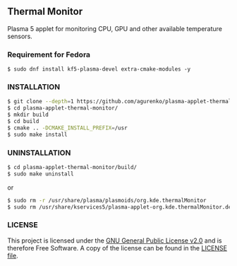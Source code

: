 Thermal Monitor
---------------
Plasma 5 applet for monitoring CPU, GPU and other available temperature sensors.

### Requirement for Fedora

```$ sudo dnf install kf5-plasma-devel extra-cmake-modules -y```

### INSTALLATION

```sh
$ git clone --depth=1 https://github.com/agurenko/plasma-applet-thermal-monitor
$ cd plasma-applet-thermal-monitor/
$ mkdir build
$ cd build
$ cmake .. -DCMAKE_INSTALL_PREFIX=/usr
$ sudo make install
```

### UNINSTALLATION

```sh
$ cd plasma-applet-thermal-monitor/build/
$ sudo make uninstall
```
or
```sh
$ sudo rm -r /usr/share/plasma/plasmoids/org.kde.thermalMonitor
$ sudo rm /usr/share/kservices5/plasma-applet-org.kde.thermalMonitor.desktop
```
### LICENSE
This project is licensed under the [GNU General Public License v2.0](https://www.gnu.org/licenses/gpl-2.0.html) and is therefore Free Software. A copy of the license can be found in the [LICENSE file](LICENSE).
